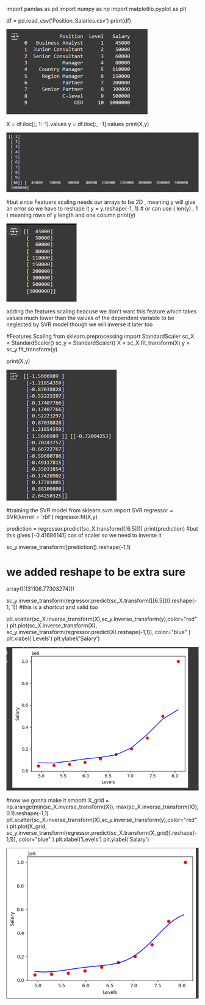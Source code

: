import pandas as pd
import numpy as np
import matplotlib.pyplot as plt

df = pd.read_csv('Position_Salaries.csv')
print(df)

![](../../images/image_2025-01-18_215156201.png)

X = df.iloc[:, 1:-1].values
y = df.iloc[:, -1].values
print(X,y)

![](../../images/image_2025-01-18_215229997.png)

#but since Featuers scaling needs our arrays to be 2D , meaning y will give an error so we have to reshape it
y = y.reshape(-1, 1) # or can use ( len(y) , 1 ) meaning rows of y length and one column
print(y)

![](../../images/image_2025-01-18_215341065.png)

adding the features scaling beacuse we don't want this feature which takes values much lower than the values of the dependent variable to be neglected by SVR model though we will inverse it later too

#Features Scaling
from sklearn.preprocessing import StandardScaler
sc_X = StandardScaler()
sc_y = StandardScaler()
X = sc_X.fit_transform(X)
y = sc_y.fit_transform(y)

print(X,y)

![](../../images/image_2025-01-18_215414521.png)

#training the SVR model
from sklearn.svm import SVR
regressor = SVR(kernel = 'rbf')
regressor.fit(X,y)

prediction = regressor.predict(sc_X.transform([[6.5]]))
print(prediction) #but this gives [-0.41686141] cos of scaler so we need to inverse it

sc_y.inverse_transform([prediction]).reshape(-1,1)
# we added reshape to be extra sure
array([[131106.77303274]])

sc_y.inverse_transform(regressor.predict(sc_X.transform([[6.5]])).reshape(-1, 1))
#this is a shortcut and valid too

plt.scatter(sc_X.inverse_transform(X),sc_y.inverse_transform(y),color="red")
plt.plot(sc_X.inverse_transform(X), sc_y.inverse_transform(regressor.predict(X).reshape(-1,1)), color="blue" )
plt.xlabel('Levels')
plt.ylabel('Salary')

![](../../images/image_2025-01-18_215454539.png)

#now we gonna make it smooth
X_grid = np.arange(min(sc_X.inverse_transform(X)), max(sc_X.inverse_transform(X)), 0.1).reshape(-1,1)
plt.scatter(sc_X.inverse_transform(X),sc_y.inverse_transform(y),color="red")
plt.plot(X_grid, sc_y.inverse_transform(regressor.predict(sc_X.transform(X_grid)).reshape(-1,1)), color="blue" )
plt.xlabel('Levels')
plt.ylabel('Salary')

![](../../images/image_2025-01-18_215545787.png)
